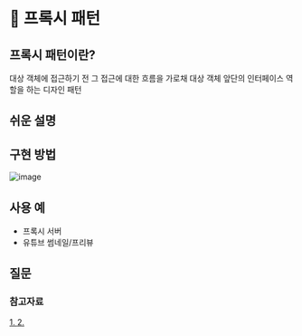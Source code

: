 # 🧱 프록시 패턴
## 프록시 패턴이란?
대상 객체에 접근하기 전 그 접근에 대한 흐름을 가로채
대상 객체 앞단의 인터페이스 역할을 하는 디자인 패턴

## 쉬운 설명



  
## 구현 방법
![image](https://user-images.githubusercontent.com/59358570/191188912-3479f26b-3132-4de9-829a-2913c76afd27.png)

## 사용 예
- 프록시 서버
- 유튜브 썸네일/프리뷰

## 질문

### 참고자료
[1. ]()
[2. ]()
